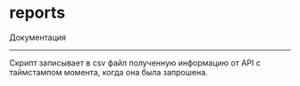 # reports
Документация
_ _ _ _ _ _ _ _ _ 

Скрипт записывает в csv файл полученную информацию от API с таймстампом момента, когда она была запрошена.
